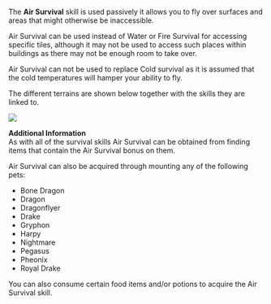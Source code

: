 The **Air Survival** skill is used passively it allows you to fly over surfaces and areas that might otherwise be inaccessible.

Air Survival can be used instead of Water or Fire Survival for accessing specific tiles, although it may not be used to access such places within buildings as there may not be enough room to take over.

Air Survival can not be used to replace Cold survival as it is assumed that the cold temperatures will hamper your ability to fly.

The different terrains are shown below together with the skills they are linked to.

[![](https://lohcdn.com/images/t_survival.png)](https://lohcdn.com/images/survival.png)

**Additional Information**  
As with all of the survival skills Air Survival can be obtained from finding items that contain the Air Survival bonus on them.

Air Survival can also be acquired through mounting any of the following pets:

*   Bone Dragon
*   Dragon
*   Dragonflyer
*   Drake
*   Gryphon
*   Harpy
*   Nightmare
*   Pegasus
*   Pheonix
*   Royal Drake

You can also consume certain food items and/or potions to acquire the Air Survival skill.